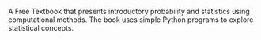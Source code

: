 A Free Textbook that presents introductory probability and statistics using computational methods.  The book uses simple Python programs to explore statistical concepts.